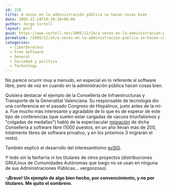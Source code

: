```yaml
---
id: 220
title: A veces en la administración pública se hacen cosas bien
date: 2005-12-24T19:39:18+00:00
author: Jorge Cortell
layout: post
guid: https://www.cortell.net/2005/12/24/a-veces-en-la-administracion-publica-se-hacen-cosas-bien/
permalink: /2005/12/24/a-veces-en-la-administracion-publica-se-hacen-cosas-bien/
categories:
  - CiberDerechos
  - Free Software
  - General
  - Sociedad y polí­tica
  - Technology
---
```

No parece ocurrir muy a menudo, en especial en lo referente al software libre, pero de vez en cuando en la administración pública hacen cosas bien.

Quisiera destacar el ejemplo de la Consellerí­a de Infraestructuras y Transporte de la Generalitat Valenciana. Su responsable de tecnologí­a dio una conferencia en el pasado Congreso de Hispalinux, justo antes de la mí­a. Fue mucho más interesante y agradable de lo que es de esperar de este tipo de conferencias (que suelen estar cargadas de vacuos triunfalismos y "colgadas de medallas") habló de la espectacular [migración](https://www.cop.gva.es/espa/linux/indice.htm) de dicha Consellerí­a a software libre (1000 puestos, en un año llevan más de 200, totalmente libres de software privativo, y en los próximos 3 migrarán el resto).

También explicó el desarrollo del interesantí­simo [gvSIG](https://www.gvsig.gva.es/framesesp.htm).

Y todo sin la fanfarria ni los titulares de otros proyectos (distribuciones GNULinux de Comunidades Autónomas que luego no se usan en ninguna de sus Administraciones Públicas... vergonzoso).

**-¡Bravo! Un ejemplo de algo bien hecho, por convencimiento, y no por titulares. Me quito el sombrero.**